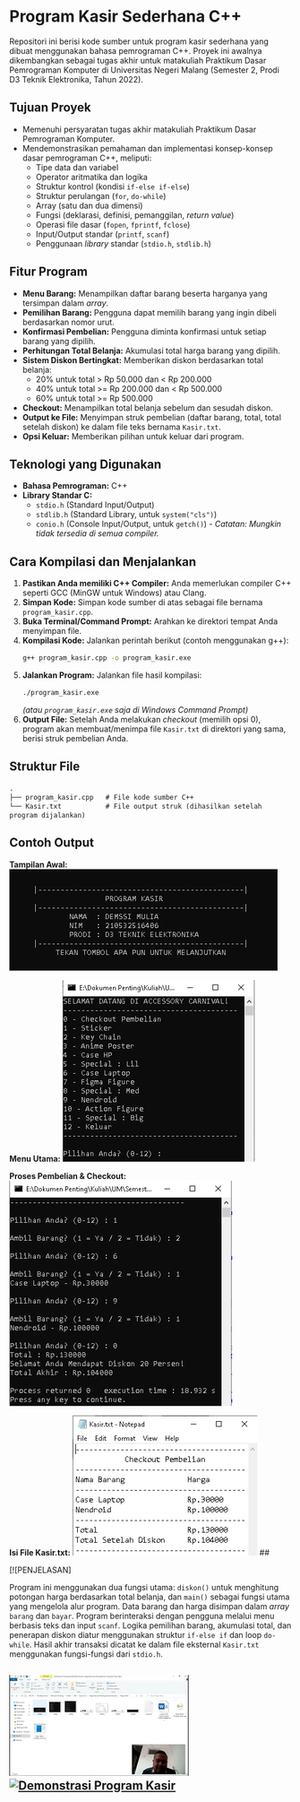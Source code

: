 # Program Kasir Sederhana C++

Repositori ini berisi kode sumber untuk program kasir sederhana yang dibuat menggunakan bahasa pemrograman C++. Proyek ini awalnya dikembangkan sebagai tugas akhir untuk matakuliah Praktikum Dasar Pemrograman Komputer di Universitas Negeri Malang (Semester 2, Prodi D3 Teknik Elektronika, Tahun 2022).

## Tujuan Proyek

* Memenuhi persyaratan tugas akhir matakuliah Praktikum Dasar Pemrograman Komputer.
* Mendemonstrasikan pemahaman dan implementasi konsep-konsep dasar pemrograman C++, meliputi:
    * Tipe data dan variabel
    * Operator aritmatika dan logika
    * Struktur kontrol (kondisi `if-else if-else`)
    * Struktur perulangan (`for`, `do-while`)
    * Array (satu dan dua dimensi)
    * Fungsi (deklarasi, definisi, pemanggilan, *return value*)
    * Operasi file dasar (`fopen`, `fprintf`, `fclose`)
    * Input/Output standar (`printf`, `scanf`)
    * Penggunaan *library* standar (`stdio.h`, `stdlib.h`)

## Fitur Program

* **Menu Barang:** Menampilkan daftar barang beserta harganya yang tersimpan dalam *array*.
* **Pemilihan Barang:** Pengguna dapat memilih barang yang ingin dibeli berdasarkan nomor urut.
* **Konfirmasi Pembelian:** Pengguna diminta konfirmasi untuk setiap barang yang dipilih.
* **Perhitungan Total Belanja:** Akumulasi total harga barang yang dipilih.
* **Sistem Diskon Bertingkat:** Memberikan diskon berdasarkan total belanja:
    * 20% untuk total > Rp 50.000 dan < Rp 200.000
    * 40% untuk total >= Rp 200.000 dan < Rp 500.000
    * 60% untuk total >= Rp 500.000
* **Checkout:** Menampilkan total belanja sebelum dan sesudah diskon.
* **Output ke File:** Menyimpan struk pembelian (daftar barang, total, total setelah diskon) ke dalam file teks bernama `Kasir.txt`.
* **Opsi Keluar:** Memberikan pilihan untuk keluar dari program.

## Teknologi yang Digunakan

* **Bahasa Pemrograman:** C++
* **Library Standar C:**
    * `stdio.h` (Standard Input/Output)
    * `stdlib.h` (Standard Library, untuk `system("cls")`)
    * `conio.h` (Console Input/Output, untuk `getch()`) - *Catatan: Mungkin tidak tersedia di semua compiler.*

## Cara Kompilasi dan Menjalankan

1.  **Pastikan Anda memiliki C++ Compiler:** Anda memerlukan compiler C++ seperti GCC (MinGW untuk Windows) atau Clang.
2.  **Simpan Kode:** Simpan kode sumber di atas sebagai file bernama `program_kasir.cpp`.
3.  **Buka Terminal/Command Prompt:** Arahkan ke direktori tempat Anda menyimpan file.
4.  **Kompilasi Kode:** Jalankan perintah berikut (contoh menggunakan g++):
    ```bash
    g++ program_kasir.cpp -o program_kasir.exe
    ```
5.  **Jalankan Program:** Jalankan file hasil kompilasi:
    ```bash
    ./program_kasir.exe
    ```
    *(atau `program_kasir.exe` saja di Windows Command Prompt)*
6.  **Output File:** Setelah Anda melakukan *checkout* (memilih opsi 0), program akan membuat/menimpa file `Kasir.txt` di direktori yang sama, berisi struk pembelian Anda.

## Struktur File

```
.
├── program_kasir.cpp   # File kode sumber C++
└── Kasir.txt           # File output struk (dihasilkan setelah program dijalankan)
```

## Contoh Output

**Tampilan Awal:**
![Tampilan Awal](0.PNG) 

**Menu Utama:**
![Menu Utama](1.PNG) 

**Proses Pembelian & Checkout:**
![Proses Pembelian](2.PNG) 

**Isi File Kasir.txt:**
![Isi Kasir.txt](4.PNG) ## 

[![PENJELASAN]

Program ini menggunakan dua fungsi utama: `diskon()` untuk menghitung potongan harga berdasarkan total belanja, dan `main()` sebagai fungsi utama yang mengelola alur program. Data barang dan harga disimpan dalam *array* `barang` dan `bayar`. Program berinteraksi dengan pengguna melalui menu berbasis teks dan input `scanf`. Logika pemilihan barang, akumulasi total, dan penerapan diskon diatur menggunakan struktur `if-else if` dan loop `do-while`. Hasil akhir transaksi dicatat ke dalam file eksternal `Kasir.txt` menggunakan fungsi-fungsi dari `stdio.h`.


[![Demonstrasi Program Kasir](demo_thumbnail.webp)](https://youtu.be/FMWzWn124ro)
[![Demonstrasi Program Kasir](demo_thumbnail.png)](https://youtu.be/FMWzWn124ro)
---
